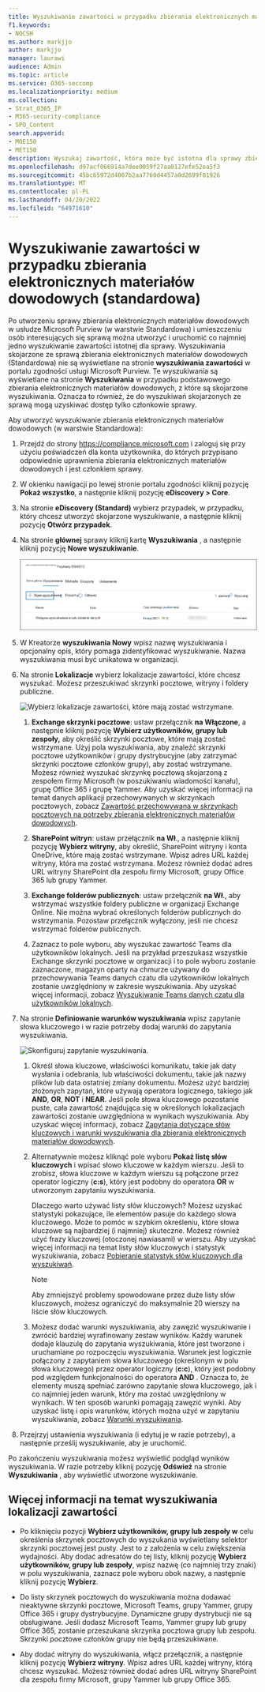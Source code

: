 ```yaml
---
title: Wyszukiwanie zawartości w przypadku zbierania elektronicznych materiałów dowodowych (standardowa)
f1.keywords:
- NOCSH
ms.author: markjjo
author: markjjo
manager: laurawi
audience: Admin
ms.topic: article
ms.service: O365-seccomp
ms.localizationpriority: medium
ms.collection:
- Strat_O365_IP
- M365-security-compliance
- SPO_Content
search.appverid:
- MOE150
- MET150
description: Wyszukaj zawartość, która może być istotna dla sprawy zbierania elektronicznych materiałów dowodowych (standardowa).
ms.openlocfilehash: d97acf066914a7dee0059f27aa0127efe52ea5f3
ms.sourcegitcommit: 45bc65972d4007b2aa7760d4457a0d2699f81926
ms.translationtype: MT
ms.contentlocale: pl-PL
ms.lasthandoff: 04/20/2022
ms.locfileid: "64971610"
---
```

# <a name="search-for-content-in-a-ediscovery-standard-case"></a>Wyszukiwanie zawartości w przypadku zbierania elektronicznych materiałów dowodowych (standardowa)

Po utworzeniu sprawy zbierania elektronicznych materiałów dowodowych w usłudze Microsoft Purview (w warstwie Standardowa) i umieszczeniu osób interesujących się sprawą można utworzyć i uruchomić co najmniej jedno wyszukiwanie zawartości istotnej dla sprawy. Wyszukiwania skojarzone ze sprawą zbierania elektronicznych materiałów dowodowych (Standardowa) nie są wyświetlane na stronie **wyszukiwania zawartości** w portalu zgodności usługi Microsoft Purview. Te wyszukiwania są wyświetlane na stronie **Wyszukiwania** w przypadku podstawowego zbierania elektronicznych materiałów dowodowych, z które są skojarzone wyszukiwania. Oznacza to również, że do wyszukiwań skojarzonych ze sprawą mogą uzyskiwać dostęp tylko członkowie sprawy.

Aby utworzyć wyszukiwanie zbierania elektronicznych materiałów dowodowych (w warstwie Standardowa):
  
1. Przejdź do strony <https://compliance.microsoft.com> i zaloguj się przy użyciu poświadczeń dla konta użytkownika, do których przypisano odpowiednie uprawnienia zbierania elektronicznych materiałów dowodowych i jest członkiem sprawy.

2. W okienku nawigacji po lewej stronie portalu zgodności kliknij pozycję **Pokaż wszystko**, a następnie kliknij pozycję **eDiscovery > Core**.

3. Na stronie **eDiscovery (Standard)** wybierz przypadek, w przypadku, który chcesz utworzyć skojarzone wyszukiwanie, a następnie kliknij pozycję **Otwórz przypadek**.

4. Na stronie **głównej** sprawy kliknij kartę **Wyszukiwania** , a następnie kliknij pozycję **Nowe wyszukiwanie**.

   ![Kliknij pozycję Nowe wyszukiwanie, aby utworzyć wyszukiwanie zbierania elektronicznych materiałów dowodowych (Standardowa).](../media/CoreeDiscoverySearch1.png)

5. W Kreatorze **wyszukiwania Nowy** wpisz nazwę wyszukiwania i opcjonalny opis, który pomaga zidentyfikować wyszukiwanie. Nazwa wyszukiwania musi być unikatowa w organizacji.

6. Na stronie **Lokalizacje** wybierz lokalizacje zawartości, które chcesz wyszukać. Możesz przeszukiwać skrzynki pocztowe, witryny i foldery publiczne.

    ![Wybierz lokalizacje zawartości, które mają zostać wstrzymane.](../media/ContentSearchLocations.png)
  
   1. **Exchange skrzynki pocztowe**: ustaw przełącznik **na Włączone**, a następnie kliknij pozycję **Wybierz użytkowników, grupy lub zespoły,** aby określić skrzynki pocztowe, które mają zostać wstrzymane. Użyj pola wyszukiwania, aby znaleźć skrzynki pocztowe użytkowników i grupy dystrybucyjne (aby zatrzymać skrzynki pocztowe członków grupy), aby zostać wstrzymane. Możesz również wyszukać skrzynkę pocztową skojarzoną z zespołem firmy Microsoft (w poszukiwaniu wiadomości kanału), grupę Office 365 i grupę Yammer. Aby uzyskać więcej informacji na temat danych aplikacji przechowywanych w skrzynkach pocztowych, zobacz [Zawartość przechowywana w skrzynkach pocztowych na potrzeby zbierania elektronicznych materiałów dowodowych](what-is-stored-in-exo-mailbox.md).

   2. **SharePoint witryn**: ustaw przełącznik **na Wł**., a następnie kliknij pozycję **Wybierz witryny**, aby określić, SharePoint witryny i konta OneDrive, które mają zostać wstrzymane. Wpisz adres URL każdej witryny, która ma zostać wstrzymana. Możesz również dodać adres URL witryny SharePoint dla zespołu firmy Microsoft, grupy Office 365 lub grupy Yammer.
  
   3. **Exchange folderów publicznych**: ustaw przełącznik **na Wł**., aby wstrzymać wszystkie foldery publiczne w organizacji Exchange Online. Nie można wybrać określonych folderów publicznych do wstrzymania. Pozostaw przełącznik wyłączony, jeśli nie chcesz wstrzymać folderów publicznych.
  
   4. Zaznacz to pole wyboru, aby wyszukać zawartość Teams dla użytkowników lokalnych. Jeśli na przykład przeszukasz wszystkie Exchange skrzynki pocztowe w organizacji i to pole wyboru zostanie zaznaczone, magazyn oparty na chmurze używany do przechowywania Teams danych czatu dla użytkowników lokalnych zostanie uwzględniony w zakresie wyszukiwania. Aby uzyskać więcej informacji, zobacz [Wyszukiwanie Teams danych czatu dla użytkowników lokalnych](search-cloud-based-mailboxes-for-on-premises-users.md).

7. Na stronie **Definiowanie warunków wyszukiwania** wpisz zapytanie słowa kluczowego i w razie potrzeby dodaj warunki do zapytania wyszukiwania.

   ![Skonfiguruj zapytanie wyszukiwania.](../media/ContentSearchQuery.png)

   1. Określ słowa kluczowe, właściwości komunikatu, takie jak daty wysłania i odebrania, lub właściwości dokumentu, takie jak nazwy plików lub data ostatniej zmiany dokumentu. Możesz użyć bardziej złożonych zapytań, które używają operatora logicznego, takiego jak **AND**, **OR**, **NOT** i **NEAR**. Jeśli pole słowa kluczowego pozostanie puste, cała zawartość znajdująca się w określonych lokalizacjach zawartości zostanie uwzględniona w wynikach wyszukiwania. Aby uzyskać więcej informacji, zobacz [Zapytania dotyczące słów kluczowych i warunki wyszukiwania dla zbierania elektronicznych materiałów dowodowych](keyword-queries-and-search-conditions.md).

   2. Alternatywnie możesz kliknąć pole wyboru **Pokaż listę słów kluczowych** i wpisać słowo kluczowe w każdym wierszu. Jeśli to zrobisz, słowa kluczowe w każdym wierszu są połączone przez operator logiczny (**c:s**), który jest podobny do operatora **OR** w utworzonym zapytaniu wyszukiwania.

      Dlaczego warto używać listy słów kluczowych? Możesz uzyskać statystyki pokazujące, ile elementów pasuje do każdego słowa kluczowego. Może to pomóc w szybkim określeniu, które słowa kluczowe są najbardziej (i najmniej) skuteczne. Możesz również użyć frazy kluczowej (otoczonej nawiasami) w wierszu. Aby uzyskać więcej informacji na temat listy słów kluczowych i statystyk wyszukiwania, zobacz [Pobieranie statystyk słów kluczowych dla wyszukiwań](view-keyword-statistics-for-content-search.md#get-keyword-statistics-for-searches).

      > [!NOTE]
      > Aby zmniejszyć problemy spowodowane przez duże listy słów kluczowych, możesz ograniczyć do maksymalnie 20 wierszy na liście słów kluczowych.

   3. Możesz dodać warunki wyszukiwania, aby zawęzić wyszukiwanie i zwrócić bardziej wyrafinowany zestaw wyników. Każdy warunek dodaje klauzulę do zapytania wyszukiwania, które jest tworzone i uruchamiane po rozpoczęciu wyszukiwania. Warunek jest logicznie połączony z zapytaniem słowa kluczowego (określonym w polu słowa kluczowego) przez operator logiczny (**c:c**), który jest podobny pod względem funkcjonalności do operatora **AND** . Oznacza to, że elementy muszą spełniać zarówno zapytanie słowa kluczowego, jak i co najmniej jeden warunk, który ma zostać uwzględniony w wynikach. W ten sposób warunki pomagają zawęzić wyniki. Aby uzyskać listę i opis warunków, których można użyć w zapytaniu wyszukiwania, zobacz [Warunki wyszukiwania](keyword-queries-and-search-conditions.md#search-conditions).

8. Przejrzyj ustawienia wyszukiwania (i edytuj je w razie potrzeby), a następnie prześlij wyszukiwanie, aby je uruchomić.

Po zakończeniu wyszukiwania możesz wyświetlić podgląd wyników wyszukiwania. W razie potrzeby kliknij pozycję **Odśwież** na stronie **Wyszukiwania** , aby wyświetlić utworzone wyszukiwanie.

## <a name="more-information-about-searching-content-locations"></a>Więcej informacji na temat wyszukiwania lokalizacji zawartości

- Po kliknięciu pozycji **Wybierz użytkowników, grupy lub zespoły w** celu określenia skrzynek pocztowych do wyszukania wyświetlany selektor skrzynki pocztowej jest pusty. Jest to z założenia w celu zwiększenia wydajności. Aby dodać adresatów do tej listy, kliknij pozycję **Wybierz użytkowników, grupy lub zespoły**, wpisz nazwę (co najmniej trzy znaki) w polu wyszukiwania, zaznacz pole wyboru obok nazwy, a następnie kliknij pozycję **Wybierz**.

- Do listy skrzynek pocztowych do wyszukiwania można dodawać nieaktywne skrzynki pocztowe, Microsoft Teams, grupy Yammer, grupy Office 365 i grupy dystrybucyjne. Dynamiczne grupy dystrybucji nie są obsługiwane. Jeśli dodasz Microsoft Teams, Yammer grupy lub grupy Office 365, zostanie przeszukana skrzynka pocztowa grupy lub zespołu. Skrzynki pocztowe członków grupy nie będą przeszukiwane.

- Aby dodać witryny do wyszukiwania, włącz przełącznik, a następnie kliknij pozycję **Wybierz witryny**. Wpisz adres URL każdej witryny, którą chcesz wyszukać. Możesz również dodać adres URL witryny SharePoint dla zespołu firmy Microsoft, grupy Yammer lub grupy Office 365.
